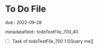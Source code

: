 # To Do File

due:: 2022-09-28

metadatafield:: todoTestFile_700_40

- [ ] Task of todoTestFile_700 1 [[Query me]]
